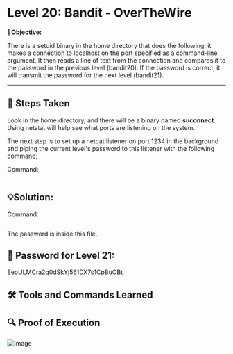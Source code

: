 # Level 20: Bandit - OverTheWire

**🎯Objective:**  

There is a setuid binary in the home directory that does the following: it makes a connection to localhost on the port specified as a command-line argument. It then reads a line of text from the connection and compares it to the password in the previous level (bandit20). If the password is correct, it will transmit the password for the next level (bandit21).

---

## 📝 Steps Taken
Look in the home directory, and there will be a binary named **suconnect**. Using netstat will help see what ports are listening on the system.

The next step is to set up a netcat listener on port 1234 in the background and piping the current level's password to this listener with the following command;

  Command:
   ```bash
   
```

## 💡Solution:


  Command:
   ```bash
   
```
The password is inside this file.

## 🔑 Password for Level 21:
EeoULMCra2q0dSkYj561DX7s1CpBuOBt

## 🛠️ Tools and Commands Learned

## 🔍 Proof of Execution

![image](https://github.com/user-attachments/assets/296862ad-3942-4f29-8878-720365209d9c)
